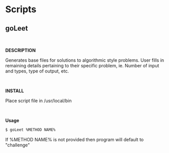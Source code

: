 # Scripts

## goLeet
</br>


__DESCRIPTION__
</br>

Generates base files for solutions to algorithmic style problems. User fills in remaining details pertaining to their specific problem, ie. Number of input and types, type of output, etc.

</br>

__INSTALL__
</br>

Place script file in /usr/local/bin

</br>


__Usage__
</br>

```bash
$ goLeet %METHOD NAME%
```

If %METHOD NAME% is not provided then program will default to "challenge"

</br>